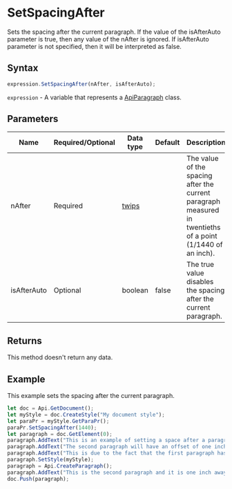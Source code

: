 # SetSpacingAfter

Sets the spacing after the current paragraph. If the value of the isAfterAuto parameter is true, then any value of the nAfter is ignored. If isAfterAuto parameter is not specified, then it will be interpreted as false.

## Syntax

```javascript
expression.SetSpacingAfter(nAfter, isAfterAuto);
```

`expression` - A variable that represents a [ApiParagraph](../ApiParagraph.md) class.

## Parameters

| **Name** | **Required/Optional** | **Data type** | **Default** | **Description** |
| ------------- | ------------- | ------------- | ------------- | ------------- |
| nAfter | Required | [twips](../../Enumeration/twips.md) |  | The value of the spacing after the current paragraph measured in twentieths of a point (1/1440 of an inch). |
| isAfterAuto | Optional | boolean | false | The true value disables the spacing after the current paragraph. |

## Returns

This method doesn't return any data.

## Example

This example sets the spacing after the current paragraph.

```javascript editor-docx
let doc = Api.GetDocument();
let myStyle = doc.CreateStyle("My document style");
let paraPr = myStyle.GetParaPr();
paraPr.SetSpacingAfter(1440);
let paragraph = doc.GetElement(0);
paragraph.AddText("This is an example of setting a space after a paragraph. ");
paragraph.AddText("The second paragraph will have an offset of one inch from the top. ");
paragraph.AddText("This is due to the fact that the first paragraph has this offset enabled.");
paragraph.SetStyle(myStyle);
paragraph = Api.CreateParagraph();
paragraph.AddText("This is the second paragraph and it is one inch away from the first paragraph.");
doc.Push(paragraph);
```
